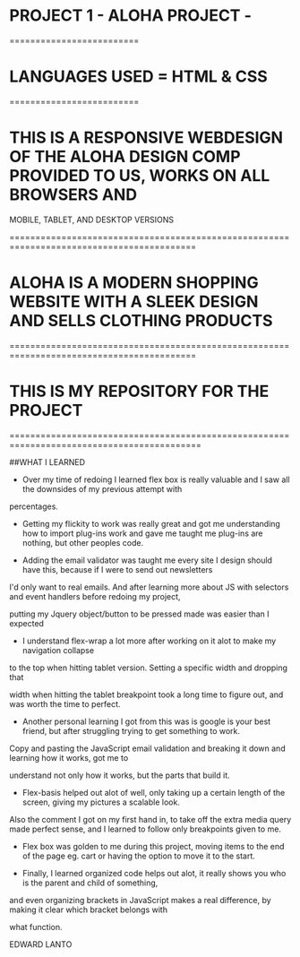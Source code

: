 # PROJECT 1 - ALOHA PROJECT - 
=========================
# LANGUAGES USED = HTML & CSS
=========================

# THIS IS A RESPONSIVE WEBDESIGN OF THE ALOHA DESIGN COMP PROVIDED TO US, WORKS ON ALL BROWSERS AND
MOBILE, TABLET, AND DESKTOP VERSIONS

==========================================================================================

# ALOHA IS A MODERN SHOPPING WEBSITE WITH A SLEEK DESIGN AND SELLS CLOTHING PRODUCTS

==========================================================================================

# THIS IS MY REPOSITORY FOR THE PROJECT

===========================================================================================

##WHAT I LEARNED



* Over my time of redoing I learned flex box is really valuable and I saw all the downsides of my previous attempt with

percentages. 

* Getting my flickity to work was really great and got me understanding how to import plug-ins work and gave me
taught me plug-ins are nothing, but other peoples code. 

* Adding the email validator was taught me every site I design should have this, because if I were to send out newsletters

I'd only want to real emails. And after learning more about JS with selectors and event handlers before redoing my project,

putting my Jquery object/button to be pressed made was easier than I expected

* I understand flex-wrap a lot more after working on it alot to make my navigation collapse

to the top when hitting tablet version. Setting a specific width and dropping that 

width when hitting the tablet breakpoint took a long time to figure out, and was worth the time to perfect.

* Another personal learning I got from this was is google is your best friend, but after struggling trying to get something to work. 

Copy and pasting the JavaScript email validation and breaking it down and learning how it works, got me to 

understand not only how it works, but the parts that build it. 

* Flex-basis helped out alot of well, only taking up a certain length of the screen, giving my pictures a scalable look. 

Also the comment I got on my first hand in, to take off the extra media query made perfect sense, and I learned to follow only breakpoints given to me. 

* Flex box was golden to me during this project, moving items to the end of the page eg. cart or having the option to move it to the start.

* Finally, I learned organized code helps out alot, it really shows you who is the parent and child of something,

and even organizing brackets in JavaScript makes a real difference, by making it clear which bracket belongs with

what function.





EDWARD LANTO
